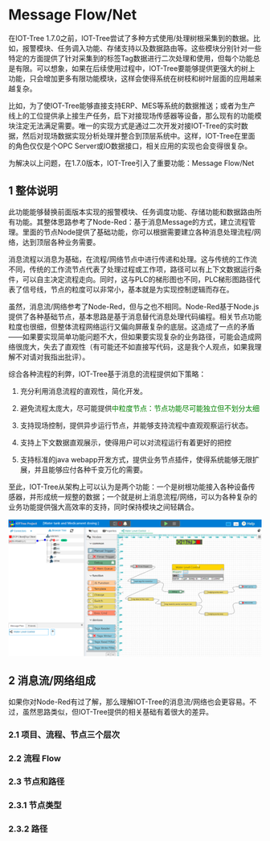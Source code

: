 Message Flow/Net
==

在IOT-Tree 1.7.0之前，IOT-Tree尝试了多种方式使用/处理树根采集到的数据。比如，报警模块、任务调入功能、存储支持以及数据路由等。这些模块分别针对一些特定的方面提供了针对采集到的标签Tag数据进行二次处理和使用，但每个功能总是有限。可以想象，如果在后续使用过程中，IOT-Tree要能够提供更强大的树上功能，只会增加更多有限功能模块，这样会使得系统在树枝和树叶层面的应用越来越复杂。

比如，为了使IOT-Tree能够直接支持ERP、MES等系统的数据推送；或者为生产线上的工位提供承上接生产任务，启下对接现场传感器等设备，那么现有的功能模块注定无法满足需要。唯一的实现方式是通过二次开发对接IOT-Tree的实时数据，然后对现场数据实现分析处理并整合到顶层系统中。这样，IOT-Tree在里面的角色仅仅是个OPC Server或IO数据接口，相关应用的实现也会变得很复杂。

为解决以上问题，在1.7.0版本，IOT-Tree引入了重要功能：Message Flow/Net

## 1 整体说明

此功能能够替换前面版本实现的报警模块、任务调度功能、存储功能和数据路由所有功能。其整体思路参考了Node-Red：基于消息Message的方式，建立流程管理。里面的节点Node提供了基础功能，你可以根据需要建立各种消息处理流程/网络，达到顶层各种业务需要。

消息流程以消息为基础，在流程/网络节点中进行传递和处理。这与传统的工作流不同，传统的工作流节点代表了处理过程或工作项，路径可以有上下文数据运行条件，可以自主决定流程走向。同时，这与PLC的梯形图也不同，PLC梯形图路径代表了信号线，节点的粒度可以非常小，基本就是为实现控制逻辑而存在。

虽然，消息流/网络参考了Node-Red，但与之也不相同。Node-Red基于Node.js提供了各种基础节点，基本思路是基于消息替代消息处理代码编程。相关节点功能粒度也很细，但整体流程网络运行又偏向屏蔽复杂的底层。这造成了一点的矛盾——如果要实现简单功能问题不大，但如果要实现复杂的业务路径，可能会造成网络很庞大，失去了直观性（有可能还不如直接写代码，这是我个人观点，如果我理解不对请对我指出批评）。

综合各种流程的利弊，IOT-Tree基于消息的流程提供如下策略：

1) 充分利用消息流程的直观性，简化开发。

2) 避免流程太庞大，尽可能提供<font color=green>中粒度节点：节点功能尽可能独立但不划分太细</font>

3) 支持现场控制，提供异步运行节点，并能够支持流程中直观观察运行状态。

4) 支持上下文数据直观展示，使得用户可以对流程运行有着更好的把控

5) 支持标准的java webapp开发方式，提供业务节点插件，使得系统能够无限扩展，并且能够应付各种千变万化的需要。

至此，IOT-Tree从架构上可以认为是两个功能：一个是树根功能接入各种设备传感器，并形成统一规整的数据；一个就是树上消息流程/网络，可以为各种复杂的业务功能提供强大高效率的支持，同时保持模块之间轻耦合。

<img src="../img/msgnet/mn001.png">

## 2 消息流/网络组成

如果你对Node-Red有过了解，那么理解IOT-Tree的消息流/网络也会更容易。不过，虽然思路类似，但IOT-Tree提供的相关基础有着很大的差异。

### 2.1 项目、流程、节点三个层次

### 2.2 流程 Flow

### 2.3 节点和路径

### 2.3.1 节点类型

### 2.3.2 路径



